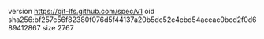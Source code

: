 version https://git-lfs.github.com/spec/v1
oid sha256:bf257c56f82380f076d5f44137a20b5dc52c4cbd54aceac0bcd2f0d689412867
size 2767
